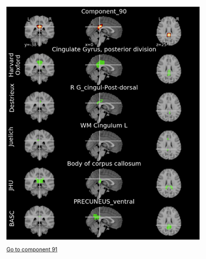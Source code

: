 ![90](preliminary/90.jpg "Component 90")

[Go to component 91](https://parietal-inria.github.io/MODL_atlas/128/91 "Component 91")

